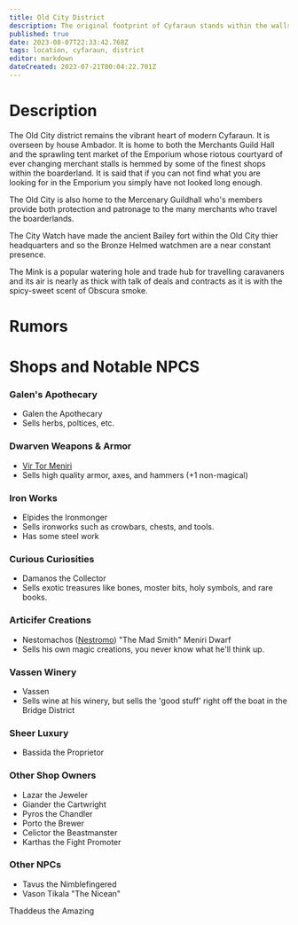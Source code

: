 ```yaml
---
title: Old City District
description: The original footprint of Cyfaraun stands within the walls of the old city. Many stone structures within this district demonstrate their elven origin though they have been repurposed by their Auran inhabitants.
published: true
date: 2023-08-07T22:33:42.768Z
tags: location, cyfaraun, district
editor: markdown
dateCreated: 2023-07-21T00:04:22.701Z
---
```


# Description
The Old City district remains the vibrant heart of modern Cyfaraun. It is overseen by house Ambador. It is home to both the Merchants Guild Hall and the sprawling tent market of the Emporium whose riotous courtyard of ever changing merchant stalls is hemmed by some of the finest shops within the boarderland. It is said that if you can not find what you are looking for in the Emporium you simply have not looked long enough.

The Old City is also home to the Mercenary Guildhall who's members provide both protection and patronage to the many merchants who travel the boarderlands.

The City Watch have made the ancient Bailey fort within the Old City thier headquarters and so the Bronze Helmed watchmen are a near constant presence.

The Mink is a popular watering hole and trade hub for travelling caravaners and its air is nearly as thick with talk of deals and contracts as it is with the spicy-sweet scent of Obscura smoke.

# Rumors


# Shops and Notable NPCS

### Galen's Apothecary
- Galen the Apothecary
- Sells herbs, poltices, etc.
### Dwarven Weapons & Armor
- [Vir Tor Meniri](/npcs/vir_tor_meniri)
- Sells high quality armor, axes, and hammers (+1 non-magical)
### Iron Works
- Elpides the Ironmonger
- Sells ironworks such as crowbars, chests, and tools.
- Has some steel work
### Curious Curiosities
- Damanos the Collector 
- Sells exotic treasures like bones, moster bits, holy symbols, and rare books.
### Articifer Creations
- Nestomachos ([Nestromo](/npcs/nestromo)) "The Mad Smith" Meniri Dwarf
- Sells his own magic creations, you never know what he'll think up.

### Vassen Winery
- Vassen
- Sells wine at his winery, but sells the 'good stuff' right off the boat in the Bridge District

### Sheer Luxury
- Bassida the Proprietor

### Other Shop Owners
- Lazar the Jeweler
- Giander the Cartwright
- Pyros the Chandler
- Porto the Brewer
- Celictor the Beastmanster
- Karthas the Fight Promoter

### Other NPCs
- Tavus the Nimblefingered
- Vason Tikala "The Nicean"



Thaddeus the Amazing